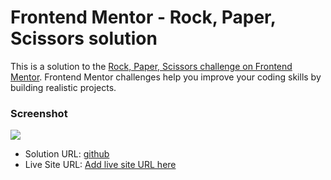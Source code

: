 # Frontend Mentor - Rock, Paper, Scissors solution

This is a solution to the [Rock, Paper, Scissors challenge on Frontend Mentor](https://www.frontendmentor.io/challenges/rock-paper-scissors-game-pTgwgvgH). Frontend Mentor challenges help you improve your coding skills by building realistic projects. 



### Screenshot

![](./screenshot.jpg)



- Solution URL: [github](https://github.com/Breynersmith/rock-paper-scissors-misolution.git)
- Live Site URL: [Add live site URL here](https://your-live-site-url.com)

